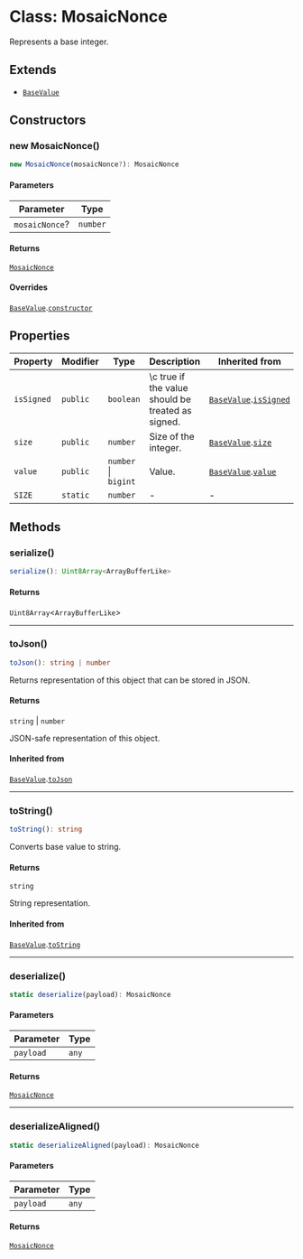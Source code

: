 # Class: MosaicNonce

Represents a base integer.

## Extends

- [`BaseValue`](../../../../core/classes/BaseValue.md)

## Constructors

### new MosaicNonce()

```ts
new MosaicNonce(mosaicNonce?): MosaicNonce
```

#### Parameters

| Parameter | Type |
| ------ | ------ |
| `mosaicNonce`? | `number` |

#### Returns

[`MosaicNonce`](MosaicNonce.md)

#### Overrides

[`BaseValue`](../../../../core/classes/BaseValue.md).[`constructor`](../../../../core/classes/BaseValue.md#constructors)

## Properties

| Property | Modifier | Type | Description | Inherited from |
| ------ | ------ | ------ | ------ | ------ |
| <a id="issigned"></a> `isSigned` | `public` | `boolean` | \c true if the value should be treated as signed. | [`BaseValue`](../../../../core/classes/BaseValue.md).[`isSigned`](../../../../core/classes/BaseValue.md#issigned-1) |
| <a id="size"></a> `size` | `public` | `number` | Size of the integer. | [`BaseValue`](../../../../core/classes/BaseValue.md).[`size`](../../../../core/classes/BaseValue.md#size-1) |
| <a id="value"></a> `value` | `public` | `number` \| `bigint` | Value. | [`BaseValue`](../../../../core/classes/BaseValue.md).[`value`](../../../../core/classes/BaseValue.md#value-1) |
| <a id="size-1"></a> `SIZE` | `static` | `number` | - | - |

## Methods

### serialize()

```ts
serialize(): Uint8Array<ArrayBufferLike>
```

#### Returns

`Uint8Array`&lt;`ArrayBufferLike`&gt;

***

### toJson()

```ts
toJson(): string | number
```

Returns representation of this object that can be stored in JSON.

#### Returns

`string` \| `number`

JSON-safe representation of this object.

#### Inherited from

[`BaseValue`](../../../../core/classes/BaseValue.md).[`toJson`](../../../../core/classes/BaseValue.md#tojson)

***

### toString()

```ts
toString(): string
```

Converts base value to string.

#### Returns

`string`

String representation.

#### Inherited from

[`BaseValue`](../../../../core/classes/BaseValue.md).[`toString`](../../../../core/classes/BaseValue.md#tostring)

***

### deserialize()

```ts
static deserialize(payload): MosaicNonce
```

#### Parameters

| Parameter | Type |
| ------ | ------ |
| `payload` | `any` |

#### Returns

[`MosaicNonce`](MosaicNonce.md)

***

### deserializeAligned()

```ts
static deserializeAligned(payload): MosaicNonce
```

#### Parameters

| Parameter | Type |
| ------ | ------ |
| `payload` | `any` |

#### Returns

[`MosaicNonce`](MosaicNonce.md)

